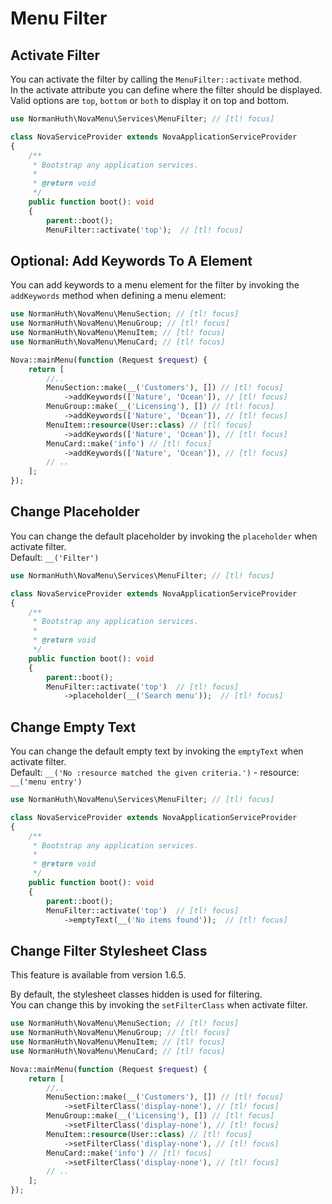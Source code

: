 # Menu Filter

## Activate Filter

You can activate the filter by calling the `MenuFilter::activate` method.  
In the activate attribute you can define where the filter should be displayed.  
Valid options are `top`, `bottom` or `both` to display it on top and bottom.

```php
use NormanHuth\NovaMenu\Services\MenuFilter; // [tl! focus]

class NovaServiceProvider extends NovaApplicationServiceProvider
{
    /**
     * Bootstrap any application services.
     *
     * @return void
     */
    public function boot(): void
    {
        parent::boot();
        MenuFilter::activate('top');  // [tl! focus]
```

## Optional: Add Keywords To A Element

You can add keywords to a menu element for the filter by invoking the `addKeywords` method when defining a menu element:

```php
use NormanHuth\NovaMenu\MenuSection; // [tl! focus]
use NormanHuth\NovaMenu\MenuGroup; // [tl! focus]
use NormanHuth\NovaMenu\MenuItem; // [tl! focus]
use NormanHuth\NovaMenu\MenuCard; // [tl! focus]

Nova::mainMenu(function (Request $request) {
    return [
        //..
        MenuSection::make(__('Customers'), []) // [tl! focus]
            ->addKeywords(['Nature', 'Ocean']), // [tl! focus]
        MenuGroup::make(__('Licensing'), []) // [tl! focus]
            ->addKeywords(['Nature', 'Ocean']), // [tl! focus]
        MenuItem::resource(User::class) // [tl! focus]
            ->addKeywords(['Nature', 'Ocean']), // [tl! focus]
        MenuCard::make('info') // [tl! focus]
            ->addKeywords(['Nature', 'Ocean']), // [tl! focus]
        // ..
    ];
});
```

## Change Placeholder

You can change the default placeholder by invoking the `placeholder` when activate filter.  
Default: `__('Filter')`

```php
use NormanHuth\NovaMenu\Services\MenuFilter; // [tl! focus]

class NovaServiceProvider extends NovaApplicationServiceProvider
{
    /**
     * Bootstrap any application services.
     *
     * @return void
     */
    public function boot(): void
    {
        parent::boot();
        MenuFilter::activate('top')  // [tl! focus]
            ->placeholder(__('Search menu'));  // [tl! focus]
```

## Change Empty Text

You can change the default empty text by invoking the `emptyText`
when activate filter.  
Default: `__('No :resource matched the given criteria.')` - resource: `__('menu entry')`

```php
use NormanHuth\NovaMenu\Services\MenuFilter; // [tl! focus]

class NovaServiceProvider extends NovaApplicationServiceProvider
{
    /**
     * Bootstrap any application services.
     *
     * @return void
     */
    public function boot(): void
    {
        parent::boot();
        MenuFilter::activate('top')  // [tl! focus]
            ->emptyText(__('No items found'));  // [tl! focus]
```

## Change Filter Stylesheet Class

<div class="alert alert-warning">

This feature is available from version 1.6.5.
</div>

By default, the stylesheet classes hidden is used for filtering.  
You can change this by invoking the `setFilterClass` when activate filter.  


```php
use NormanHuth\NovaMenu\MenuSection; // [tl! focus]
use NormanHuth\NovaMenu\MenuGroup; // [tl! focus]
use NormanHuth\NovaMenu\MenuItem; // [tl! focus]
use NormanHuth\NovaMenu\MenuCard; // [tl! focus]

Nova::mainMenu(function (Request $request) {
    return [
        //..
        MenuSection::make(__('Customers'), []) // [tl! focus]
            ->setFilterClass('display-none'), // [tl! focus]
        MenuGroup::make(__('Licensing'), []) // [tl! focus]
            ->setFilterClass('display-none'), // [tl! focus]
        MenuItem::resource(User::class) // [tl! focus]
            ->setFilterClass('display-none'), // [tl! focus]
        MenuCard::make('info') // [tl! focus]
            ->setFilterClass('display-none'), // [tl! focus]
        // ..
    ];
});
```
